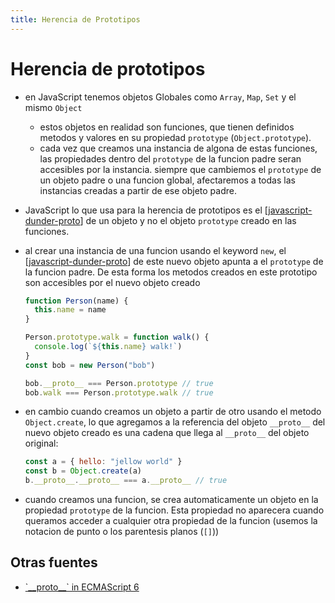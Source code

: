 ```yaml
---
title: Herencia de Prototipos
---
```


# Herencia de prototipos

- en JavaScript tenemos objetos Globales como `Array`, `Map`, `Set` y el mismo `Object`
  - estos objetos en realidad son funciones, que tienen definidos metodos y valores en su propiedad `prototype` (`Object.prototype`).
  - cada vez que creamos una instancia de algona de estas funciones, las propiedades dentro del `prototype` de la funcion padre seran accesibles por la instancia. siempre que cambiemos el `prototype` de un objeto padre o una funcion global, afectaremos a todas las instancias creadas a partir de ese objeto padre.
- JavaScript lo que usa para la herencia de prototipos es el [[javascript-dunder-proto]] de un objeto y no el objeto `prototype` creado en las funciones.
- al crear una instancia de una funcion usando el keyword `new`, el [[javascript-dunder-proto]] de este nuevo objeto apunta a el `prototype` de la funcion padre. De esta forma los metodos creados en este prototipo son accesibles por el nuevo objeto creado

  ```js
  function Person(name) {
    this.name = name
  }

  Person.prototype.walk = function walk() {
    console.log(`${this.name} walk!`)
  }
  const bob = new Person("bob")

  bob.__proto__ === Person.prototype // true
  bob.walk === Person.prototype.walk // true
  ```

- en cambio cuando creamos un objeto a partir de otro usando el metodo `Object.create`, lo que agregamos a la referencia del objeto `__proto__` del nuevo objeto creado es una cadena que llega al `__proto__` del objeto original:

  ```js
  const a = { hello: "jellow world" }
  const b = Object.create(a)
  b.__proto__.__proto__ === a.__proto__ // true
  ```
- cuando creamos una funcion, se crea automaticamente un objeto en la propiedad `prototype` de la funcion. Esta propiedad no aparecera cuando queramos acceder a cualquier otra propiedad de la funcion (usemos la notacion de punto o los parentesis planos (`[]`))

## Otras fuentes

- [\`\_\_proto\_\_\` in ECMAScript 6](https://2ality.com/2015/09/proto-es6.html)


[//begin]: # "Autogenerated link references for markdown compatibility"
[javascript-dunder-proto]: javascript-dunder-proto "Dunder proto"
[javascript-dunder-proto]: javascript-dunder-proto "Dunder proto"
[//end]: # "Autogenerated link references"